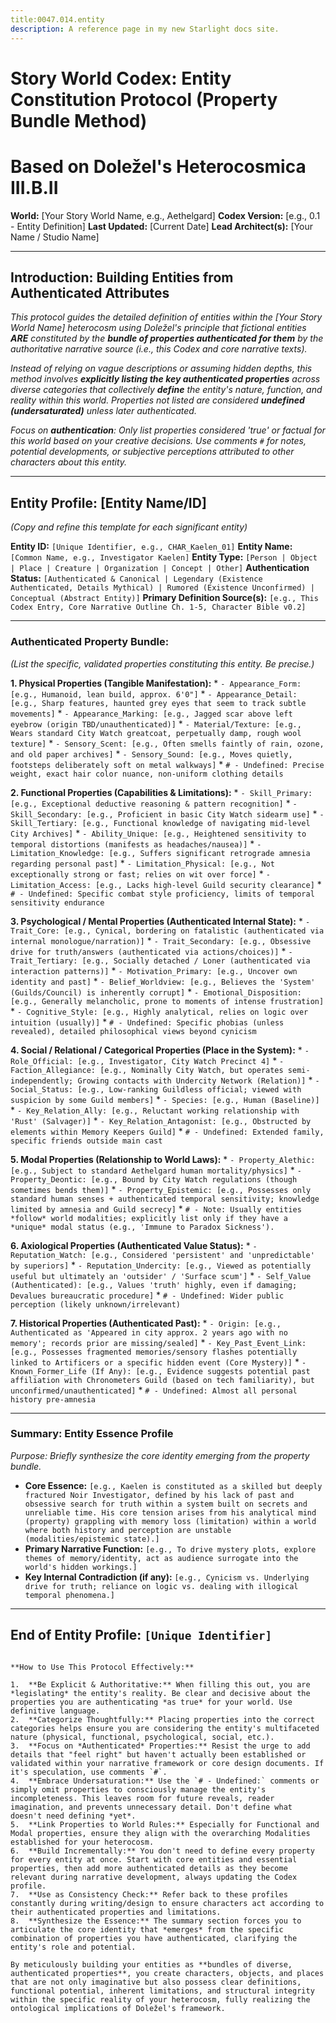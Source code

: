 ```yaml
---
title:0047.014.entity
description: A reference page in my new Starlight docs site.
---
```


# Story World Codex: Entity Constitution Protocol (Property Bundle Method)
# Based on Doležel's Heterocosmica III.B.II

**World:** [Your Story World Name, e.g., Aethelgard]
**Codex Version:** [e.g., 0.1 - Entity Definition]
**Last Updated:** [Current Date]
**Lead Architect(s):** [Your Name / Studio Name]

---

## Introduction: Building Entities from Authenticated Attributes

*This protocol guides the detailed definition of entities within the [Your Story World Name] heterocosm using Doležel's principle that fictional entities **ARE** constituted by the **bundle of properties authenticated for them** by the authoritative narrative source (i.e., this Codex and core narrative texts).*

*Instead of relying on vague descriptions or assuming hidden depths, this method involves **explicitly listing the key authenticated properties** across diverse categories that collectively **define** the entity's nature, function, and reality within this world. Properties not listed are considered **undefined (undersaturated)** unless later authenticated.*

*Focus on **authentication**: Only list properties considered 'true' or factual *for this world* based on your creative decisions. Use comments `#` for notes, potential developments, or subjective perceptions attributed *to other characters* about this entity.*

---

## Entity Profile: [Entity Name/ID]

*(Copy and refine this template for each significant entity)*

**Entity ID:** `[Unique Identifier, e.g., CHAR_Kaelen_01]`
**Entity Name:** `[Common Name, e.g., Investigator Kaelen]`
**Entity Type:** `[Person | Object | Place | Creature | Organization | Concept | Other]`
**Authentication Status:** `[Authenticated & Canonical | Legendary (Existence Authenticated, Details Mythical) | Rumored (Existence Unconfirmed) | Conceptual (Abstract Entity)]`
**Primary Definition Source(s):** `[e.g., This Codex Entry, Core Narrative Outline Ch. 1-5, Character Bible v0.2]`

---

### Authenticated Property Bundle:

*(List the specific, validated properties constituting this entity. Be precise.)*

**1. Physical Properties (Tangible Manifestation):**
    *   `- Appearance_Form: [e.g., Humanoid, lean build, approx. 6'0"]`
    *   `- Appearance_Detail: [e.g., Sharp features, haunted grey eyes that seem to track subtle movements]`
    *   `- Appearance_Marking: [e.g., Jagged scar above left eyebrow (origin TBD/unauthenticated)]`
    *   `- Material/Texture: [e.g., Wears standard City Watch greatcoat, perpetually damp, rough wool texture]`
    *   `- Sensory_Scent: [e.g., Often smells faintly of rain, ozone, and old paper archives]`
    *   `- Sensory_Sound: [e.g., Moves quietly, footsteps deliberately soft on metal walkways]`
    *   `# - Undefined: Precise weight, exact hair color nuance, non-uniform clothing details`

**2. Functional Properties (Capabilities & Limitations):**
    *   `- Skill_Primary: [e.g., Exceptional deductive reasoning & pattern recognition]`
    *   `- Skill_Secondary: [e.g., Proficient in basic City Watch sidearm use]`
    *   `- Skill_Tertiary: [e.g., Functional knowledge of navigating mid-level City Archives]`
    *   `- Ability_Unique: [e.g., Heightened sensitivity to temporal distortions (manifests as headaches/nausea)]`
    *   `- Limitation_Knowledge: [e.g., Suffers significant retrograde amnesia regarding personal past]`
    *   `- Limitation_Physical: [e.g., Not exceptionally strong or fast; relies on wit over force]`
    *   `- Limitation_Access: [e.g., Lacks high-level Guild security clearance]`
    *   `# - Undefined: Specific combat style proficiency, limits of temporal sensitivity endurance`

**3. Psychological / Mental Properties (Authenticated Internal State):**
    *   `- Trait_Core: [e.g., Cynical, bordering on fatalistic (authenticated via internal monologue/narration)]`
    *   `- Trait_Secondary: [e.g., Obsessive drive for truth/answers (authenticated via actions/choices)]`
    *   `- Trait_Tertiary: [e.g., Socially detached / Loner (authenticated via interaction patterns)]`
    *   `- Motivation_Primary: [e.g., Uncover own identity and past]`
    *   `- Belief_Worldview: [e.g., Believes the 'System' (Guilds/Council) is inherently corrupt]`
    *   `- Emotional_Disposition: [e.g., Generally melancholic, prone to moments of intense frustration]`
    *   `- Cognitive_Style: [e.g., Highly analytical, relies on logic over intuition (usually)]`
    *   `# - Undefined: Specific phobias (unless revealed), detailed philosophical views beyond cynicism`

**4. Social / Relational / Categorical Properties (Place in the System):**
    *   `- Role_Official: [e.g., Investigator, City Watch Precinct 4]`
    *   `- Faction_Allegiance: [e.g., Nominally City Watch, but operates semi-independently; Growing contacts with Undercity Network (Relation)]`
    *   `- Social_Status: [e.g., Low-ranking Guildless official; viewed with suspicion by some Guild members]`
    *   `- Species: [e.g., Human (Baseline)]`
    *   `- Key_Relation_Ally: [e.g., Reluctant working relationship with 'Rust' (Salvager)]`
    *   `- Key_Relation_Antagonist: [e.g., Obstructed by elements within Memory Keepers Guild]`
    *   `# - Undefined: Extended family, specific friends outside main cast`

**5. Modal Properties (Relationship to World Laws):**
    *   `- Property_Alethic: [e.g., Subject to standard Aethelgard human mortality/physics]`
    *   `- Property_Deontic: [e.g., Bound by City Watch regulations (though sometimes bends them)]`
    *   `- Property_Epistemic: [e.g., Possesses only standard human senses + authenticated temporal sensitivity; knowledge limited by amnesia and Guild secrecy]`
    *   `# - Note: Usually entities *follow* world modalities; explicitly list only if they have a *unique* modal status (e.g., 'Immune to Paradox Sickness').`

**6. Axiological Properties (Authenticated Value Status):**
    *   `- Reputation_Watch: [e.g., Considered 'persistent' and 'unpredictable' by superiors]`
    *   `- Reputation_Undercity: [e.g., Viewed as potentially useful but ultimately an 'outsider' / 'Surface scum']`
    *   `- Self_Value (Authenticated): [e.g., Values 'truth' highly, even if damaging; Devalues bureaucratic procedure]`
    *   `# - Undefined: Wider public perception (likely unknown/irrelevant)`

**7. Historical Properties (Authenticated Past):**
    *   `- Origin: [e.g., Authenticated as 'Appeared in city approx. 2 years ago with no memory'; records prior are missing/sealed]`
    *   `- Key_Past_Event_Link: [e.g., Possesses fragmented memories/sensory flashes potentially linked to Artificers or a specific hidden event (Core Mystery)]`
    *   `- Known_Former_Life (If Any): [e.g., Evidence suggests potential past affiliation with Chronometers Guild (based on tech familiarity), but unconfirmed/unauthenticated]`
    *   `# - Undefined: Almost all personal history pre-amnesia`

---

### Summary: Entity Essence Profile

*Purpose: Briefly synthesize the core identity emerging from the property bundle.*

*   **Core Essence:** `[e.g., Kaelen is constituted as a skilled but deeply fractured Noir Investigator, defined by his lack of past and obsessive search for truth within a system built on secrets and unreliable time. His core tension arises from his analytical mind (property) grappling with memory loss (limitation) within a world where both history and perception are unstable (modalities/epistemic state).] `
*   **Primary Narrative Function:** `[e.g., To drive mystery plots, explore themes of memory/identity, act as audience surrogate into the world's hidden workings.]`
*   **Key Internal Contradiction (if any):** `[e.g., Cynicism vs. Underlying drive for truth; reliance on logic vs. dealing with illogical temporal phenomena.]`

---
**End of Entity Profile: `[Unique Identifier]`**
---
```

**How to Use This Protocol Effectively:**

1.  **Be Explicit & Authoritative:** When filling this out, you are *legislating* the entity's reality. Be clear and decisive about the properties you are authenticating *as true* for your world. Use definitive language.
2.  **Categorize Thoughtfully:** Placing properties into the correct categories helps ensure you are considering the entity's multifaceted nature (physical, functional, psychological, social, etc.).
3.  **Focus on *Authenticated* Properties:** Resist the urge to add details that "feel right" but haven't actually been established or validated within your narrative framework or core design documents. If it's speculation, use comments `#`.
4.  **Embrace Undersaturation:** Use the `# - Undefined:` comments or simply omit properties to consciously manage the entity's incompleteness. This leaves room for future reveals, reader imagination, and prevents unnecessary detail. Don't define what doesn't need defining *yet*.
5.  **Link Properties to World Rules:** Especially for Functional and Modal properties, ensure they align with the overarching Modalities established for your heterocosm.
6.  **Build Incrementally:** You don't need to define every property for every entity at once. Start with core entities and essential properties, then add more authenticated details as they become relevant during narrative development, always updating the Codex profile.
7.  **Use as Consistency Check:** Refer back to these profiles constantly during writing/design to ensure characters act according to their authenticated properties and limitations.
8.  **Synthesize the Essence:** The summary section forces you to articulate the core identity that *emerges* from the specific combination of properties you have authenticated, clarifying the entity's role and potential.

By meticulously building your entities as **bundles of diverse, authenticated properties**, you create characters, objects, and places that are not only imaginative but also possess clear definitions, functional potential, inherent limitations, and structural integrity within the specific reality of your heterocosm, fully realizing the ontological implications of Doležel's framework.